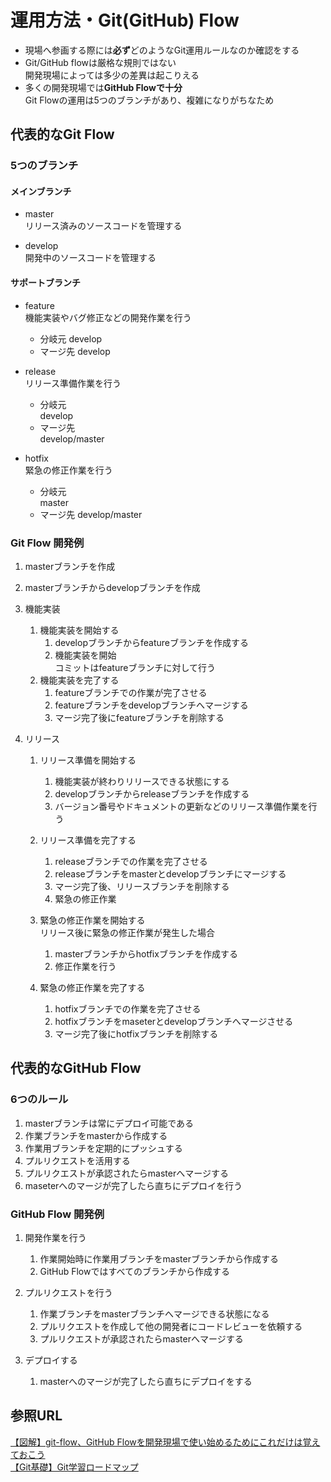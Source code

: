 # 運用方法・Git(GitHub) Flow  

* 現場へ参画する際には**必ず**どのようなGit運用ルールなのか確認をする  
* Git/GitHub flowは厳格な規則ではない  
開発現場によっては多少の差異は起こりえる  
* 多くの開発現場では**GitHub Flowで十分**  
Git Flowの運用は5つのブランチがあり、複雑になりがちなため  

## 代表的なGit Flow  

### 5つのブランチ  

#### メインブランチ  

* master  
リリース済みのソースコードを管理する  

* develop  
開発中のソースコードを管理する  

#### サポートブランチ  

* feature  
機能実装やバグ修正などの開発作業を行う  

  * 分岐元
    develop
  * マージ先
    develop

* release  
リリース準備作業を行う
  * 分岐元  
    develop
  * マージ先  
    develop/master

* hotfix  
緊急の修正作業を行う
  * 分岐元  
    master
  * マージ先
    develop/master

### Git Flow 開発例

1. masterブランチを作成  

1. masterブランチからdevelopブランチを作成  
1. 機能実装
   1. 機能実装を開始する  
      1. developブランチからfeatureブランチを作成する  
      2. 機能実装を開始  
コミットはfeatureブランチに対して行う
   1. 機能実装を完了する  
      1. featureブランチでの作業が完了させる  
      2. featureブランチをdevelopブランチへマージする  
      3. マージ完了後にfeatureブランチを削除する  
1. リリース  
   1. リリース準備を開始する  
      1. 機能実装が終わりリリースできる状態にする  
      2. developブランチからreleaseブランチを作成する  
      3. バージョン番号やドキュメントの更新などのリリース準備作業を行う  
   2. リリース準備を完了する  
      1. releaseブランチでの作業を完了させる  
      2. releaseブランチをmasterとdevelopブランチにマージする  
      3. マージ完了後、リリースブランチを削除する  
      4. 緊急の修正作業  
   3. 緊急の修正作業を開始する  
リリース後に緊急の修正作業が発生した場合  
      1. masterブランチからhotfixブランチを作成する  
      2. 修正作業を行う
  
   4. 緊急の修正作業を完了する  
      1. hotfixブランチでの作業を完了させる  
      2. hotfixブランチをmaseterとdevelopブランチへマージさせる  
      3. マージ完了後にhotfixブランチを削除する  

## 代表的なGitHub Flow  

### 6つのルール  

1. masterブランチは常にデプロイ可能である
1. 作業ブランチをmasterから作成する
1. 作業用ブランチを定期的にプッシュする
1. プルリクエストを活用する
1. プルリクエストが承認されたらmasterへマージする
1. maseterへのマージが完了したら直ちにデプロイを行う

### GitHub Flow 開発例

1. 開発作業を行う  
   1. 作業開始時に作業用ブランチをmasterブランチから作成する  
   2. GitHub Flowではすべてのブランチから作成する  

2. プルリクエストを行う  
   1. 作業ブランチをmasterブランチへマージできる状態になる
   2. プルリクエストを作成して他の開発者にコードレビューを依頼する
   3. プルリクエストが承認されたらmasterへマージする  

3. デプロイする  
   1. masterへのマージが完了したら直ちにデプロイをする

## 参照URL  

[【図解】git-flow、GitHub Flowを開発現場で使い始めるためにこれだけは覚えておこう](https://atmarkit1.itmedia1.co1.jp/ait/articles/1708/01/news0151.html#02)  
[【Git基礎】Git学習ロードマップ](https://zenn1.dev/mukkun69n/articles/81e9d29d644aa0)  
